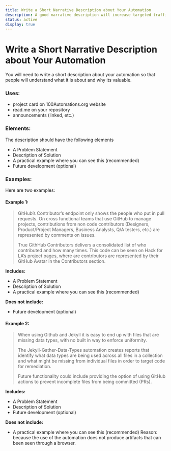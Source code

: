 ```yaml
---
title: Write a Short Narrative Description about Your Automation
description: A good narrative description will increase targeted traffic to your repository.  This guide helps you create one.
status: active
display: true
---
```

# Write a Short Narrative Description about Your Automation
You will need to write a short description about your automation so that people will understand what it is about and why its valuable. 

### Uses:

- project card on 100Automations.org website
- read.me on your repository
- announcements (linked, etc.)


### Elements:
The description should have the following elements
- A Problem Statement
- Description of Solution
- A practical example where you can see this (recommended)
- Future development (optional)

### Examples:
Here are two examples:

#### Example 1:

> GitHub’s Contributor’s endpoint only shows the people who put in pull requests.  On cross functional teams that use GitHub to manage projects, contributions from non code contributors (Designers, Product/Project Managers, Business Analysts, Q/A testers, etc.) are represented by comments on issues.
> 
> True GithHub Contributors delivers a consolidated list of who contributed and how many times.  This code can be seen on Hack for LA’s project pages, where are contributors are represented by their GitHub Avatar in the Contributors section.

**Includes:**
- A Problem Statement
- Description of Solution
- A practical example where you can see this (recommended)

**Does not include:**
- Future development (optional)


#### Example 2:

> When using Github and Jekyll it is easy to end up with files that are missing data types, with no built in way to enforce uniformity. 
> 
> The Jekyll-Gather-Data-Types automation creates reports that identify what data types are being used across all files in a collection and what might be missing from individual files in order to target code for remediation.
> 
> Future functionality could include providing the option of using GitHub actions to prevent incomplete files from being committed (PRs).

**Includes:**
- A Problem Statement
- Description of Solution
- Future development (optional)

**Does not include:**
- A practical example where you can see this (recommended)
Reason: because the use of the automation does not produce artifacts that can been seen through a browser.
